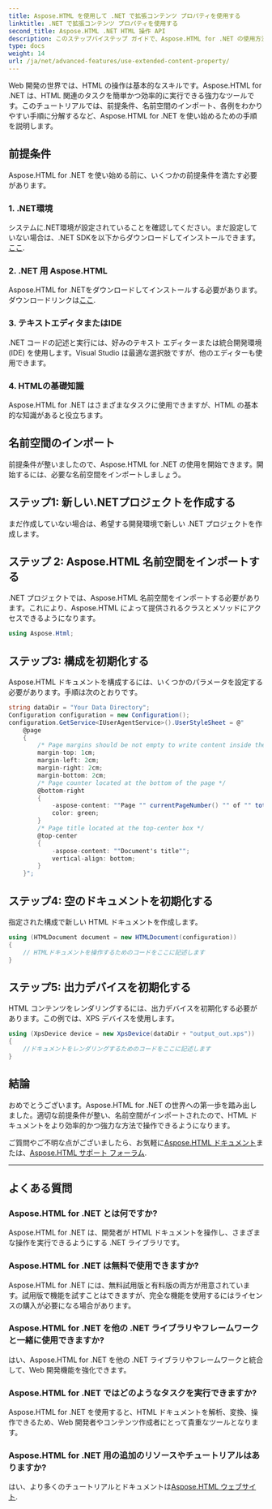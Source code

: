 ```yaml
---
title: Aspose.HTML を使用して .NET で拡張コンテンツ プロパティを使用する
linktitle: .NET で拡張コンテンツ プロパティを使用する
second_title: Aspose.HTML .NET HTML 操作 API
description: このステップバイステップ ガイドで、Aspose.HTML for .NET の使用方法を学びます。HTML スキルを強化し、Web 開発プロジェクトを効率化します。
type: docs
weight: 14
url: /ja/net/advanced-features/use-extended-content-property/
---
```


Web 開発の世界では、HTML の操作は基本的なスキルです。Aspose.HTML for .NET は、HTML 関連のタスクを簡単かつ効率的に実行できる強力なツールです。このチュートリアルでは、前提条件、名前空間のインポート、各例をわかりやすい手順に分解するなど、Aspose.HTML for .NET を使い始めるための手順を説明します。

## 前提条件

Aspose.HTML for .NET を使い始める前に、いくつかの前提条件を満たす必要があります。

### 1. .NET環境

システムに.NET環境が設定されていることを確認してください。まだ設定していない場合は、.NET SDKを以下からダウンロードしてインストールできます。[ここ](https://releases.aspose.com/html/net/).

### 2. .NET 用 Aspose.HTML

 Aspose.HTML for .NETをダウンロードしてインストールする必要があります。ダウンロードリンクは[ここ](https://releases.aspose.com/html/net/).

### 3. テキストエディタまたはIDE

.NET コードの記述と実行には、好みのテキスト エディターまたは統合開発環境 (IDE) を使用します。Visual Studio は最適な選択肢ですが、他のエディターも使用できます。

### 4. HTMLの基礎知識

Aspose.HTML for .NET はさまざまなタスクに使用できますが、HTML の基本的な知識があると役立ちます。

## 名前空間のインポート

前提条件が整いましたので、Aspose.HTML for .NET の使用を開始できます。開始するには、必要な名前空間をインポートしましょう。

## ステップ1: 新しい.NETプロジェクトを作成する

まだ作成していない場合は、希望する開発環境で新しい .NET プロジェクトを作成します。

## ステップ 2: Aspose.HTML 名前空間をインポートする

.NET プロジェクトでは、Aspose.HTML 名前空間をインポートする必要があります。これにより、Aspose.HTML によって提供されるクラスとメソッドにアクセスできるようになります。

```csharp
using Aspose.Html;
```

## ステップ3: 構成を初期化する

Aspose.HTML ドキュメントを構成するには、いくつかのパラメータを設定する必要があります。手順は次のとおりです。

```csharp
string dataDir = "Your Data Directory";
Configuration configuration = new Configuration();
configuration.GetService<IUserAgentService>().UserStyleSheet = @"
    @page 
    {
        /* Page margins should be not empty to write content inside the margin-boxes */
        margin-top: 1cm;
        margin-left: 2cm;
        margin-right: 2cm;
        margin-bottom: 2cm;
        /* Page counter located at the bottom of the page */
        @bottom-right
        {
            -aspose-content: ""Page "" currentPageNumber() "" of "" totalPagesNumber();
            color: green;
        }
        /* Page title located at the top-center box */
        @top-center
        {
            -aspose-content: ""Document's title"";
            vertical-align: bottom;
        }    
    }";
```

## ステップ4: 空のドキュメントを初期化する

指定された構成で新しい HTML ドキュメントを作成します。

```csharp
using (HTMLDocument document = new HTMLDocument(configuration))
{
    // HTMLドキュメントを操作するためのコードをここに記述します
}
```

## ステップ5: 出力デバイスを初期化する

HTML コンテンツをレンダリングするには、出力デバイスを初期化する必要があります。この例では、XPS デバイスを使用します。

```csharp
using (XpsDevice device = new XpsDevice(dataDir + "output_out.xps"))
{
    //ドキュメントをレンダリングするためのコードをここに記述します
}
```

## 結論

おめでとうございます。Aspose.HTML for .NET の世界への第一歩を踏み出しました。適切な前提条件が整い、名前空間がインポートされたので、HTML ドキュメントをより効率的かつ強力な方法で操作できるようになります。

ご質問やご不明な点がございましたら、お気軽に[Aspose.HTML ドキュメント](https://reference.aspose.com/html/net/)または、[Aspose.HTML サポート フォーラム](https://forum.aspose.com/).

---

## よくある質問

### Aspose.HTML for .NET とは何ですか?
   Aspose.HTML for .NET は、開発者が HTML ドキュメントを操作し、さまざまな操作を実行できるようにする .NET ライブラリです。

### Aspose.HTML for .NET は無料で使用できますか?
   Aspose.HTML for .NET には、無料試用版と有料版の両方が用意されています。試用版で機能を試すことはできますが、完全な機能を使用するにはライセンスの購入が必要になる場合があります。

### Aspose.HTML for .NET を他の .NET ライブラリやフレームワークと一緒に使用できますか?
   はい、Aspose.HTML for .NET を他の .NET ライブラリやフレームワークと統合して、Web 開発機能を強化できます。

### Aspose.HTML for .NET ではどのようなタスクを実行できますか?
   Aspose.HTML for .NET を使用すると、HTML ドキュメントを解析、変換、操作できるため、Web 開発者やコンテンツ作成者にとって貴重なツールとなります。

### Aspose.HTML for .NET 用の追加のリソースやチュートリアルはありますか?
   はい、より多くのチュートリアルとドキュメントは[Aspose.HTML ウェブサイト](https://reference.aspose.com/html/net/).

